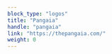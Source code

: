 ```yaml
---
block_type: "logos"
title: "Pangaia"
handle: "pangaia"
link: "https://thepangaia.com/"
weight: 0
---
```

